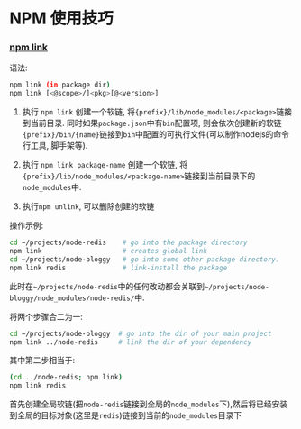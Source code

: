 # NPM 使用技巧

### [npm link](https://docs.npmjs.com/cli/link.html)

语法:
```sh
npm link (in package dir)
npm link [<@scope>/]<pkg>[@<version>]
```

1. 执行 `npm link` 创建一个软链, 将`{prefix}/lib/node_modules/<package>`链接到当前目录. 同时如果`package.json`中有`bin`配置项, 则会依次创建新的软链`{prefix}/bin/{name}`链接到`bin`中配置的可执行文件(可以制作nodejs的命令行工具, 脚手架等).

2. 执行 `npm link package-name` 创建一个软链, 将`{prefix}/lib/node_modules/<package-name>`链接到当前目录下的`node_modules`中.

3. 执行`npm unlink`, 可以删除创建的软链

操作示例:
```sh
cd ~/projects/node-redis    # go into the package directory
npm link                    # creates global link
cd ~/projects/node-bloggy   # go into some other package directory.
npm link redis              # link-install the package
```

此时在`~/projects/node-redis`中的任何改动都会关联到`~/projects/node-bloggy/node_modules/node-redis/`中. 

将两个步骤合二为一:
```sh
cd ~/projects/node-bloggy  # go into the dir of your main project
npm link ../node-redis     # link the dir of your dependency
```
其中第二步相当于:
```sh
(cd ../node-redis; npm link)
npm link redis
```
首先创建全局软链(把`node-redis`链接到全局的`node_modules`下),然后将已经安装到全局的目标对象(这里是`redis`)链接到当前的`node_modules`目录下